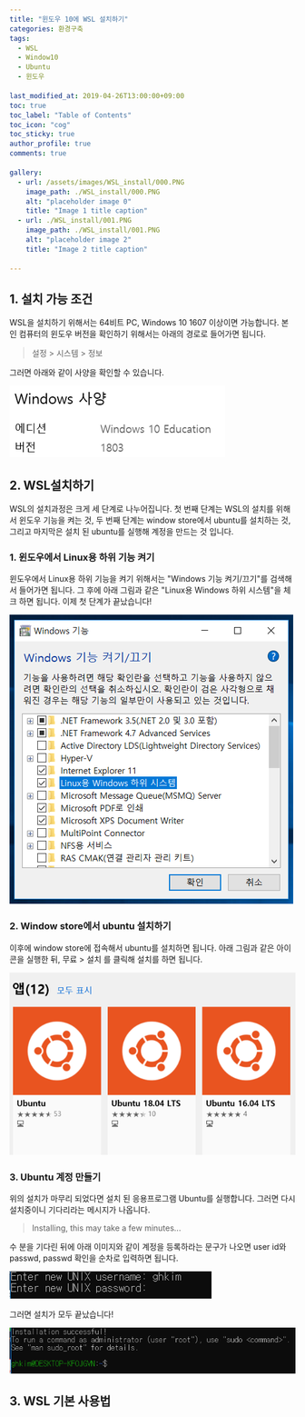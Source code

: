 ```yaml
---
title: "윈도우 10에 WSL 설치하기"
categories: 환경구축
tags:
  - WSL
  - Window10
  - Ubuntu
  - 윈도우

last_modified_at: 2019-04-26T13:00:00+09:00
toc: true 
toc_label: "Table of Contents"
toc_icon: "cog" 
toc_sticky: true 
author_profile: true
comments: true

gallery: 
  - url: /assets/images/WSL_install/000.PNG
    image_path: ./WSL_install/000.PNG
    alt: "placeholder image 0"
    title: "Image 1 title caption"
  - url: ./WSL_install/001.PNG
    image_path: ./WSL_install/001.PNG
    alt: "placeholder image 2"
    title: "Image 2 title caption"

---
```

## 1. 설치 가능 조건
WSL을 설치하기 위해서는 64비트 PC, Windows 10 1607 이상이면 가능합니다. 본인 컴퓨터의 윈도우 버전을 확인하기 위해서는 아래의 경로로 들어가면 됩니다. 

> 설정 > 시스템 > 정보   

그러면 아래와 같이 사양을 확인할 수 있습니다.   

![설정시스템정보](/assets/images/WSL_install/000.png)


## 2. WSL설치하기 
WSL의 설치과정은 크게 세 단계로 나누어집니다. 첫 번째 단계는 WSL의 설치를 위해서 윈도우 기능을 켜는 것, 두 번째 단계는 window store에서 ubuntu를 설치하는 것, 그리고 마지막은 설치 된 ubuntu를 실행해 계정을 만드는 것 입니다. 

### 1. 윈도우에서 Linux용 하위 기능 켜기
윈도우에서 Linux용 하위 기능을 켜기 위해서는 "Windows 기능 켜기/끄기"를 검색해서 들어가면 됩니다. 그 후에 아래 그림과 같은 "Linux용 Windows 하위 시스템"을 체크 하면 됩니다. 이제 첫 단계가 끝났습니다!

![Windows 하위 시스템](./WSL_install/001.PNG)

### 2. Window store에서 ubuntu 설치하기
이후에 window store에 접속해서 ubuntu를 설치하면 됩니다. 아래 그림과 같은 아이콘을 실행한 뒤, 무료 > 설치 를 클릭해 설치를 하면 됩니다. 

![Ubuntu 사진](./WSL_install/002.PNG)

### 3. Ubuntu 계정 만들기
위의 설치가 마무리 되었다면 설치 된 응용프로그램 Ubuntu를 실행합니다. 그러면 다시 설치중이니 기다리라는 메시지가 나옵니다. 

> Installing, this may take a few minutes... 

수 분을 기다린 뒤에 아래 이미지와 같이 계정을 등록하라는 문구가 나오면 user id와 passwd, passwd 확인을 순차로 입력하면 됩니다. 

![Ubuntu 사진](./WSL_install/003.PNG)

그러면 설치가 모두 끝났습니다!

![Ubuntu 사진](./WSL_install/004.PNG)


## 3. WSL 기본 사용법



